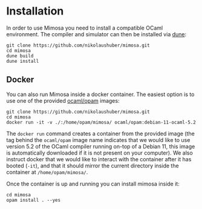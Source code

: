 # Installation

In order to use Mimosa you need to install a compatible OCaml environment. The compiler and simulator can then be installed via [dune](https://dune.build):

```text
git clone https://github.com/nikolaushuber/mimosa.git
cd mimosa
dune build
dune install
```

## Docker

You can also run Mimosa inside a docker container. The easiest option is to use one of the provided [ocaml/opam](https://hub.docker.com/r/ocaml/opam) images:

```text
git clone https://github.com/nikolaushuber/mimosa.git
cd mimosa
docker run -it -v ./:/home/opam/mimosa/ ocaml/opam:debian-11-ocaml-5.2
```

The `docker run` command creates a container from the provided image (the tag behind the `ocaml/opam` image name indicates that we would like to use version 5.2 of the OCaml compiler running on-top of a Debian 11, this image is automatically downloaded if it is not present on your computer). We also instruct docker that we would like to interact with the container after it has booted (`-it`), and that it should mirror the current directory inside the container at `/home/opam/mimosa/`.

Once the container is up and running you can install mimosa inside it:

```text
cd mimosa
opam install . --yes
```
